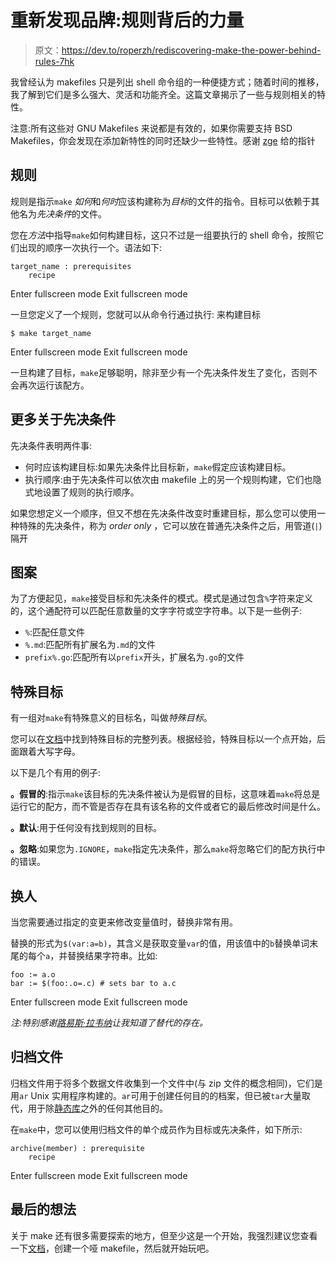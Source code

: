 # 重新发现品牌:规则背后的力量

> 原文：<https://dev.to/roperzh/rediscovering-make-the-power-behind-rules-7hk>

我曾经认为 makefiles 只是列出 shell 命令组的一种便捷方式；随着时间的推移，我了解到它们是多么强大、灵活和功能齐全。这篇文章揭示了一些与规则相关的特性。

注意:所有这些对 GNU Makefiles 来说都是有效的，如果你需要支持 BSD Makefiles，你会发现在添加新特性的同时还缺少一些特性。感谢 [zge](https://lobste.rs/u/zge) 给的指针

## 规则

规则是指示`make` *如何*和*何时*应该构建称为*目标*的文件的指令。目标可以依赖于其他名为*先决条件*的文件。

您在*方法*中指导`make`如何构建目标，这只不过是一组要执行的 shell 命令，按照它们出现的顺序一次执行一个。语法如下:

```
target_name : prerequisites
    recipe 
```

Enter fullscreen mode Exit fullscreen mode

一旦您定义了一个规则，您就可以从命令行通过执行:
来构建目标

```
$ make target_name 
```

Enter fullscreen mode Exit fullscreen mode

一旦构建了目标，`make`足够聪明，除非至少有一个先决条件发生了变化，否则不会再次运行该配方。

## 更多关于先决条件

先决条件表明两件事:

*   何时应该构建目标:如果先决条件比目标新，`make`假定应该构建目标。
*   执行顺序:由于先决条件可以依次由 makefile 上的另一个规则构建，它们也隐式地设置了规则的执行顺序。

如果您想定义一个顺序，但又不想在先决条件改变时重建目标，那么您可以使用一种特殊的先决条件，称为 *order only* ，它可以放在普通先决条件之后，用管道(`|`)隔开

## 图案

为了方便起见，`make`接受目标和先决条件的模式。模式是通过包含`%`字符来定义的，这个通配符可以匹配任意数量的文字字符或空字符串。以下是一些例子:

*   `%`:匹配任意文件
*   `%.md`:匹配所有扩展名为`.md`的文件
*   `prefix%.go`:匹配所有以`prefix`开头，扩展名为`.go`的文件

## 特殊目标

有一组对`make`有特殊意义的目标名，叫做*特殊目标*。

您可以在[文档](https://www.gnu.org/software/make/manual/make.html#Special-Targets)中找到特殊目标的完整列表。根据经验，特殊目标以一个点开始，后面跟着大写字母。

以下是几个有用的例子:

**。假冒的**:指示`make`该目标的先决条件被认为是假冒的目标，这意味着`make`将总是运行它的配方，而不管是否存在具有该名称的文件或者它的最后修改时间是什么。

**。默认**:用于任何没有找到规则的目标。

**。忽略**:如果您为`.IGNORE`，`make`指定先决条件，那么`make`将忽略它们的配方执行中的错误。

## 换人

当您需要通过指定的变更来修改变量值时，替换非常有用。

替换的形式为`$(var:a=b)`，其含义是获取变量`var`的值，用该值中的`b`替换单词末尾的每个`a`，并替换结果字符串。比如:

```
foo := a.o
bar := $(foo:.o=.c) # sets bar to a.c 
```

Enter fullscreen mode Exit fullscreen mode

*注:特别感谢[路易斯·拉韦纳](https://twitter.com/luislavena/)让我知道了替代的存在。*

## 归档文件

归档文件用于将多个数据文件收集到一个文件中(与 zip 文件的概念相同)，它们是用`ar` Unix 实用程序构建的。`ar`可用于创建任何目的的档案，但已被`tar`大量取代，用于除[静态库](http://tldp.org/HOWTO/Program-Library-HOWTO/static-libraries.html)之外的任何其他目的。

在`make`中，您可以使用归档文件的单个成员作为目标或先决条件，如下所示:

```
archive(member) : prerequisite
    recipe 
```

Enter fullscreen mode Exit fullscreen mode

## 最后的想法

关于 make 还有很多需要探索的地方，但至少这是一个开始，我强烈建议您查看一下[文档](https://www.gnu.org/software/make/manual/make.html)，创建一个哑 makefile，然后就开始玩吧。